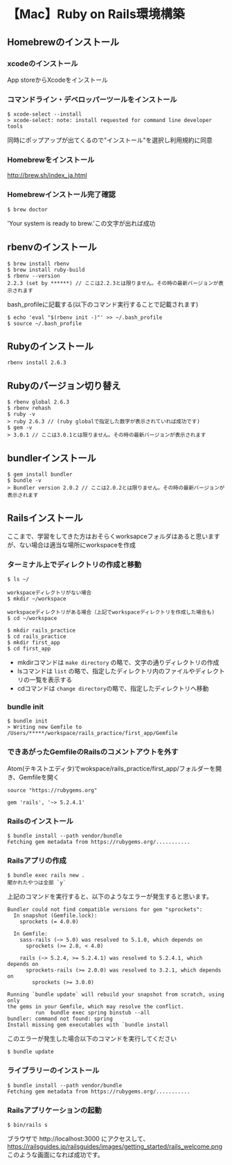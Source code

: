 # 【Mac】Ruby on Rails環境構築

## Homebrewのインストール
### xcodeのインストール
App storeからXcodeをインストール

### コマンドライン・デベロッパーツールをインストール
```:ターミナル
$ xcode-select --install
> xcode-select: note: install requested for command line developer tools
```
同時にポップアップが出てくるので"インストール"を選択し利用規約に同意

### Homebrewをインストール
http://brew.sh/index_ja.html

### Homebrewインストール完了確認
```:ターミナル
$ brew doctor
```
'Your system is ready to brew.'この文字が出れば成功


## rbenvのインストール
```:ターミナル
$ brew install rbenv
$ brew install ruby-build
$ rbenv --version
2.2.3 (set by ******) // ここは2.2.3とは限りません。その時の最新バージョンが表示されます
```

bash_profileに記載する(以下のコマンド実行することで記載されます)
```:ターミナル
$ echo 'eval "$(rbenv init -)"' >> ~/.bash_profile
$ source ~/.bash_profile
```

## Rubyのインストール
```:ターミナル
rbenv install 2.6.3
```

## Rubyのバージョン切り替え
```:ターミナル
$ rbenv global 2.6.3
$ rbenv rehash
$ ruby -v
> ruby 2.6.3 // (ruby globalで指定した数字が表示されていれば成功です)
$ gem -v
> 3.0.1 // ここは3.0.1とは限りません。その時の最新バージョンが表示されます
```

## bundlerインストール
```:ターミナル
$ gem install bundler
$ bundle -v
> Bundler version 2.0.2 // ここは2.0.2とは限りません。その時の最新バージョンが表示されます
```

## Railsインストール
ここまで、学習をしてきた方はおそらくworksapceフォルダはあると思いますが、ない場合は適当な場所にworkspaceを作成

### ターミナル上でディレクトリの作成と移動
```:ターミナル
$ ls ~/

workspaceディレクトリがない場合
$ mkdir ~/workspace

workspaceディレクトリがある場合（上記でworkspaceディレクトリを作成した場合も)
$ cd ~/workspace

$ mkdir rails_practice
$ cd rails_practice
$ mkdir first_app
$ cd first_app
```
* mkdirコマンドは `make directory` の略で、文字の通りディレクトリの作成
* lsコマンドは `list` の略で、指定したディレクトリ内のファイルやディレクトリの一覧を表示する
* cdコマンドは `change directory`の略で、指定したディレクトリへ移動

### bundle init
```:ターミナル
$ bundle init
> Writing new Gemfile to /Users/*****/workspace/rails_practice/first_app/Gemfile
```

### できあがったGemfileのRailsのコメントアウトを外す
Atom(テキストエディタ)でwokspace/rails_practice/first_app/フォルダーを開き、Gemfileを開く
```:Gemfile
source "https://rubygems.org"

gem 'rails', '~> 5.2.4.1'
```

### Railsのインストール
``` :ターミナル
$ bundle install --path vendor/bundle
Fetching gem metadata from https://rubygems.org/...........
```

###  Railsアプリの作成
```
$ bundle exec rails new .
聞かれたやつは全部 `y` 
```
上記のコマンドを実行すると、以下のようなエラーが発生すると思います。
```
Bundler could not find compatible versions for gem "sprockets":
  In snapshot (Gemfile.lock):
    sprockets (= 4.0.0)

  In Gemfile:
    sass-rails (~> 5.0) was resolved to 5.1.0, which depends on
      sprockets (>= 2.8, < 4.0)

    rails (~> 5.2.4, >= 5.2.4.1) was resolved to 5.2.4.1, which depends on
      sprockets-rails (>= 2.0.0) was resolved to 3.2.1, which depends on
        sprockets (>= 3.0.0)

Running `bundle update` will rebuild your snapshot from scratch, using only
the gems in your Gemfile, which may resolve the conflict.
         run  bundle exec spring binstub --all
bundler: command not found: spring
Install missing gem executables with `bundle install
```
このエラーが発生した場合以下のコマンドを実行してください
```
$ bundle update
```

### ライブラリーのインストール
```
$ bundle install --path vendor/bundle
Fetching gem metadata from https://rubygems.org/...........
```

### Railsアプリケーションの起動
```
$ bin/rails s
```
ブラウザで http://localhost:3000 にアクセスして、
https://railsguides.jp/railsguides/images/getting_started/rails_welcome.png
このような画面になれば成功です。
